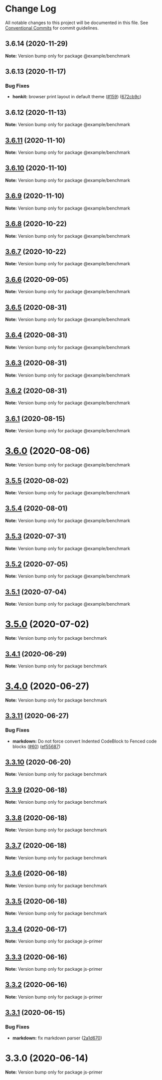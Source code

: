 # Change Log

All notable changes to this project will be documented in this file.
See [Conventional Commits](https://conventionalcommits.org) for commit guidelines.

## 3.6.14 (2020-11-29)

**Note:** Version bump only for package @example/benchmark





## 3.6.13 (2020-11-17)


### Bug Fixes

* **honkit:** browser print layout in default theme ([#159](https://github.com/honkit/honkit/issues/159)) ([672cb9c](https://github.com/honkit/honkit/commit/672cb9c92f90dd154793b7a36d4dbf2654e7aec4))





## 3.6.12 (2020-11-13)

**Note:** Version bump only for package @example/benchmark





## [3.6.11](https://github.com/honkit/honkit/compare/v3.6.10...v3.6.11) (2020-11-10)

**Note:** Version bump only for package @example/benchmark





## [3.6.10](https://github.com/honkit/honkit/compare/v3.6.8...v3.6.10) (2020-11-10)

**Note:** Version bump only for package @example/benchmark





## [3.6.9](https://github.com/honkit/honkit/compare/v3.6.8...v3.6.9) (2020-11-10)

**Note:** Version bump only for package @example/benchmark





## [3.6.8](https://github.com/honkit/honkit/compare/v3.6.6...v3.6.8) (2020-10-22)

**Note:** Version bump only for package @example/benchmark





## [3.6.7](https://github.com/honkit/honkit/compare/v3.6.6...v3.6.7) (2020-10-22)

**Note:** Version bump only for package @example/benchmark





## [3.6.6](https://github.com/honkit/honkit/compare/v3.6.5...v3.6.6) (2020-09-05)

**Note:** Version bump only for package @example/benchmark





## [3.6.5](https://github.com/honkit/honkit/compare/v3.6.4...v3.6.5) (2020-08-31)

**Note:** Version bump only for package @example/benchmark





## [3.6.4](https://github.com/honkit/honkit/compare/v3.6.3...v3.6.4) (2020-08-31)

**Note:** Version bump only for package @example/benchmark





## [3.6.3](https://github.com/honkit/honkit/compare/v3.6.1...v3.6.3) (2020-08-31)

**Note:** Version bump only for package @example/benchmark





## [3.6.2](https://github.com/honkit/honkit/compare/v3.6.1...v3.6.2) (2020-08-31)

**Note:** Version bump only for package @example/benchmark





## [3.6.1](https://github.com/honkit/honkit/compare/v3.6.0...v3.6.1) (2020-08-15)

**Note:** Version bump only for package @example/benchmark





# [3.6.0](https://github.com/honkit/honkit/compare/v3.5.5...v3.6.0) (2020-08-06)

**Note:** Version bump only for package @example/benchmark





## [3.5.5](https://github.com/honkit/honkit/compare/v3.5.4...v3.5.5) (2020-08-02)

**Note:** Version bump only for package @example/benchmark





## [3.5.4](https://github.com/honkit/honkit/compare/v3.5.3...v3.5.4) (2020-08-01)

**Note:** Version bump only for package @example/benchmark





## [3.5.3](https://github.com/honkit/honkit/compare/v3.5.2...v3.5.3) (2020-07-31)

**Note:** Version bump only for package @example/benchmark





## [3.5.2](https://github.com/honkit/honkit/compare/v3.5.1...v3.5.2) (2020-07-05)

**Note:** Version bump only for package @example/benchmark





## [3.5.1](https://github.com/honkit/honkit/compare/v3.5.0...v3.5.1) (2020-07-04)

**Note:** Version bump only for package @example/benchmark





# [3.5.0](https://github.com/honkit/honkit/compare/v3.4.1...v3.5.0) (2020-07-02)

**Note:** Version bump only for package benchmark





## [3.4.1](https://github.com/honkit/honkit/compare/v3.4.0...v3.4.1) (2020-06-29)

**Note:** Version bump only for package benchmark





# [3.4.0](https://github.com/honkit/honkit/compare/v3.3.11...v3.4.0) (2020-06-27)

**Note:** Version bump only for package benchmark





## [3.3.11](https://github.com/honkit/honkit/compare/v3.3.10...v3.3.11) (2020-06-27)


### Bug Fixes

* **markdown:** Do not force convert Indented CodeBlock to Fenced code blocks ([#60](https://github.com/honkit/honkit/issues/60)) ([ef55687](https://github.com/honkit/honkit/commit/ef556874f42d27a4d7b323acbc92fcadd579d034))





## [3.3.10](https://github.com/honkit/honkit/compare/v3.3.9...v3.3.10) (2020-06-20)

**Note:** Version bump only for package benchmark





## [3.3.9](https://github.com/honkit/honkit/compare/v3.3.8...v3.3.9) (2020-06-18)

**Note:** Version bump only for package benchmark





## [3.3.8](https://github.com/honkit/honkit/compare/v3.3.7...v3.3.8) (2020-06-18)

**Note:** Version bump only for package benchmark





## [3.3.7](https://github.com/honkit/honkit/compare/v3.3.6...v3.3.7) (2020-06-18)

**Note:** Version bump only for package benchmark





## [3.3.6](https://github.com/honkit/honkit/compare/v3.3.5...v3.3.6) (2020-06-18)

**Note:** Version bump only for package benchmark





## [3.3.5](https://github.com/honkit/honkit/compare/v3.3.4...v3.3.5) (2020-06-18)

**Note:** Version bump only for package benchmark





## [3.3.4](https://github.com/honkit/honkit/compare/v3.3.3...v3.3.4) (2020-06-17)

**Note:** Version bump only for package js-primer





## [3.3.3](https://github.com/honkit/honkit/compare/v3.3.2...v3.3.3) (2020-06-16)

**Note:** Version bump only for package js-primer





## [3.3.2](https://github.com/honkit/honkit/compare/v3.3.1...v3.3.2) (2020-06-16)

**Note:** Version bump only for package js-primer





## [3.3.1](https://github.com/honkit/honkit/compare/v3.3.0...v3.3.1) (2020-06-15)


### Bug Fixes

* **markdown:** fix markdown parser ([2a1d670](https://github.com/honkit/honkit/commit/2a1d6705521da848233b3518b5adab871a8dc5fb))





# 3.3.0 (2020-06-14)

**Note:** Version bump only for package js-primer
